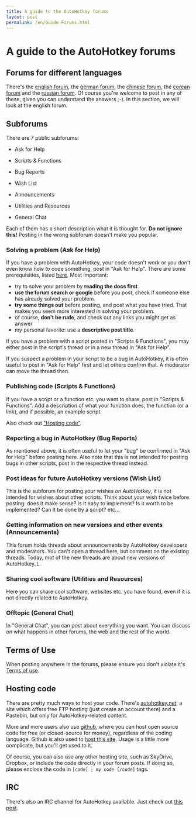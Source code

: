 ```yaml
---
title: A guide to the AutoHotkey forums
layout: post
permalink: /en/Guide-Forums.html
---
```


# A guide to the AutoHotkey forums

## Forums for different languages
There's the [english forum](http://www.autohotkey.com/forum/), the [german forum](http://de.autohotkey.com/forum/), the [chinese forum](http://ahk.5d6d.com/), the [corean forum](http://cafe.naver.com/AutoHotKey) and the [russian forum](http://forum.script-coding.com/viewforum.php?id=13). Of course you're welcome to post in any of these, given you can understand the answers ;-).
In this section, we will look at the english forum.

## Subforums
There are 7 public subforums:
* Ask for Help
* Scripts & Functions
* Bug Reports
* Wish List
* Announcements

* Utilities and Resources
* General Chat

Each of them has a short description what it is thought for. **Do not ignore this!** Posting in the wrong subforum doesn't make you popular.

### Solving a problem (Ask for Help)
If you have a problem with AutoHotkey, your code doesn't work or you don't even know how to code something, post in "Ask for Help". There are some prerequisities, listed [here](http://www.autohotkey.com/forum/viewtopic.php?t=4986). Most important:
* try to solve your problem by **reading the docs first**
* **use the forum search or google** before you post, check if someone else has already solved your problem.
* **try some things out** before posting, and post what you have tried. That makes you seem more interested in solving your problem.
* of course, **don't be rude**, and check out any links you might get as answer
* my personal favorite: use a **descriptive post title**.

If you have a problem with a script posted in "Scripts & Functions", you may either post in the script's thread or in a new thread in "Ask for Help".

If you suspect a problem in your script to be a bug in AutoHotkey, it is often useful to post in "Ask for Help" first and let others confirm that. A moderator can move the thread then.

### Publishing code (Scripts & Functions)
If you have a script or a function etc. you want to share, post in "Scripts & Functions". Add a description of what your function does, the function (or a link), and if possible, an example script.

Also check out ["Hosting code"](#hosting_code).

### Reporting a bug in AutoHotkey (Bug Reports)
As mentioned above, it is often useful to let your "bug" be confirmed in "Ask for Help" before posting here. Also note that this is not intended for posting bugs in other scripts, post in the respective thread instead.

### Post ideas for future AutoHotkey versions (Wish List)
This is the subforum for posting your wishes *on AutoHotkey*, it is not intended for wishes about other scripts. Think about your wish twice before posting: does it make sense? Is it easy to implement? Is it worth to be implemented? Can it be done by a script? etc...

### Getting information on new versions and other events (Announcements)
This forum holds threads about announcements by AutoHotkey developers and moderators. You can't open a thread here, but comment on the existing threads. Today, mot of the new threads are about new versions of AutoHotkey\_L.

### Sharing cool software (Utilities and Resources)
Here you can share cool software, websites etc. you have found, even if it is not directly related to AutoHotkey.

### Offtopic (General Chat)
In "General Chat", you can post about everything you want. You can discuss on what happens in other forums, the web and the rest of the world.

## Terms of Use
When posting anywhere in the forums, please ensure you don't violate it's [Terms of use]().

## Hosting code
There are pretty much ways to host your code. There's [autohotkey.net](http://www.autohotkey.net), a site which offers free FTP hosting (just create an account there) and a Pastebin, but only for AutoHotkey-related content.

More and more users also use [github](https://www.github.com), where you can host open source code for free (or closed-source for money), regardless of the coding language. Github is also used to [host this site](https://www.github.com/maul-esel/ahkbook/). Usage is a little more complicate, but you'll get used to it.

Of course, you can also use any other hosting site, such as SkyDrive, Dropbox, or include the code directly in your forum posts. If doing so, please enclose the code in `[code] ; my code [/code]` tags.

## IRC
There's also an IRC channel for AutoHotkey available. Just check out [this post](http://www.autohotkey.com/forum/viewtopic.php?t=28311).
